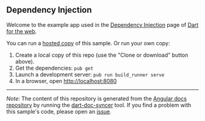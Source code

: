 ## Dependency Injection

Welcome to the example app used in the
[Dependency Injection](https://webdev-dartlang-org-dev.firebaseapp.com/angular/guide/dependency-injection) page
of [Dart for the web](https://webdev-dartlang-org-dev.firebaseapp.com).

You can run a [hosted copy](https://webdev-dartlang-org-dev.firebaseapp.com/examples/dependency-injection) of this
sample. Or run your own copy:

1. Create a local copy of this repo (use the "Clone or download" button above).
2. Get the dependencies: `pub get`
3. Launch a development server: `pub run build_runner serve`
4. In a browser, open [http://localhost:8080](http://localhost:8080)

---

*Note:* The content of this repository is generated from the
[Angular docs repository][docs repo] by running the
[dart-doc-syncer](//github.com/dart-lang/dart-doc-syncer) tool.
If you find a problem with this sample's code, please open an [issue][].

[docs repo]: //github.com/dart-lang/site-webdev/tree/master/examples/ng/doc/dependency-injection
[issue]: //github.com/dart-lang/site-webdev/issues/new?title=[master]%20examples/ng/doc/dependency-injection
